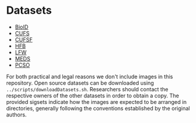 # Datasets
* [BioID](BioID/README.md)
* [CUFS](CUFS/README.md)
* [CUFSF](CUFSF/README.md)
* [HFB](HFB/README.md)
* [LFW](LFW/LFW.md)
* [MEDS](MEDS/README.md)
* [PCSO](PCSO/README.md)

For both practical and legal reasons we don't include images in this repository.
Open source datasets can be downloaded using `../scripts/downloadDatasets.sh`.
Researchers should contact the respective owners of the other datasets in order to obtain a copy.
The provided sigsets indicate how the images are expected to be arranged in directories, generally following the conventions established by the original authors.
